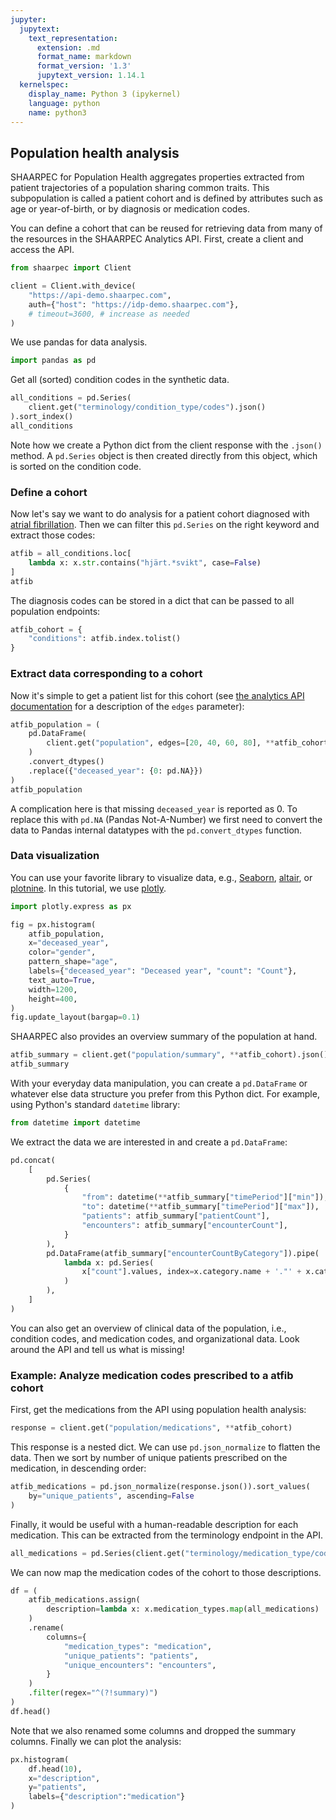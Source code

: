 ```yaml
---
jupyter:
  jupytext:
    text_representation:
      extension: .md
      format_name: markdown
      format_version: '1.3'
      jupytext_version: 1.14.1
  kernelspec:
    display_name: Python 3 (ipykernel)
    language: python
    name: python3
---
```


<!-- #region tags=[] -->
## Population health analysis

SHAARPEC for Population Health aggregates properties extracted from patient trajectories of a population sharing common traits. This subpopulation is called a patient cohort and is defined by attributes such as age or year-of-birth, or by diagnosis or medication codes. 
<!-- #endregion -->

<!-- #region tags=[] -->
You can define a cohort that can be reused for retrieving data from many of the resources in the SHAARPEC Analytics API. First, create a client and access the API.
<!-- #endregion -->

```python
from shaarpec import Client
```

```python
client = Client.with_device(
    "https://api-demo.shaarpec.com",
    auth={"host": "https://idp-demo.shaarpec.com"},
    # timeout=3600, # increase as needed
)
```

We use pandas for data analysis. 

```python
import pandas as pd
```

Get all (sorted) condition codes in the synthetic data.

```python
all_conditions = pd.Series(
    client.get("terminology/condition_type/codes").json()
).sort_index()
all_conditions
```

Note how we create a Python dict from the client response with the `.json()` method. A `pd.Series` object is then created directly from this object, which is sorted on the condition code.

<!-- #region tags=[] -->
### Define a cohort

Now let's say we want to do analysis for a patient cohort diagnosed with [atrial fibrillation](https://en.wikipedia.org/wiki/Atrial_fibrillation). Then we can filter this `pd.Series` on the right keyword and extract those codes:
<!-- #endregion -->

```python tags=[]
atfib = all_conditions.loc[
    lambda x: x.str.contains("hjärt.*svikt", case=False)
]
atfib
```

<!-- #region tags=[] -->
The diagnosis codes can be stored in a dict that can be passed to all population endpoints:
<!-- #endregion -->

```python tags=[]
atfib_cohort = {
    "conditions": atfib.index.tolist()
}
```

<!-- #region tags=[] -->
### Extract data corresponding to a cohort

Now it's simple to get a patient list for this cohort (see [the analytics API documentation](https://api-demo.shaarpec.com/population/docs#/Population/patients_population_get) for a description of the `edges` parameter):
<!-- #endregion -->

```python tags=[]
atfib_population = (
    pd.DataFrame(
        client.get("population", edges=[20, 40, 60, 80], **atfib_cohort).json()
    )
    .convert_dtypes()
    .replace({"deceased_year": {0: pd.NA}})
)
atfib_population
```

A complication here is that missing `deceased_year` is reported as 0. To replace this with `pd.NA` (Pandas Not-A-Number) we first need to convert the data to Pandas internal datatypes with the `pd.convert_dtypes` function.

<!-- #region tags=[] -->
### Data visualization

You can use your favorite library to visualize data, e.g., [Seaborn](https://seaborn.pydata.org), [altair](https://altair-viz.github.io), or [plotnine](https://plotnine.readthedocs.io/en/stable). In this tutorial, we use [plotly](https://plotly.com/python).
<!-- #endregion -->

```python tags=[]
import plotly.express as px
```

```python tags=[]
fig = px.histogram(
    atfib_population,
    x="deceased_year",
    color="gender",
    pattern_shape="age",
    labels={"deceased_year": "Deceased year", "count": "Count"},
    text_auto=True,
    width=1200,
    height=400,
)
fig.update_layout(bargap=0.1)
```

<!-- #region tags=[] -->
SHAARPEC also provides an overview summary of the population at hand.
<!-- #endregion -->

```python tags=[]
atfib_summary = client.get("population/summary", **atfib_cohort).json()
atfib_summary
```

<!-- #region tags=[] -->
With your everyday data manipulation, you can create a `pd.DataFrame` or whatever else data structure you prefer from this Python dict. For example, using Python's standard `datetime`
library:
<!-- #endregion -->

```python tags=[]
from datetime import datetime
```

We extract the data we are interested in and create a `pd.DataFrame`:

```python tags=[]
pd.concat(
    [
        pd.Series(
            {
                "from": datetime(**atfib_summary["timePeriod"]["min"]),
                "to": datetime(**atfib_summary["timePeriod"]["max"]),
                "patients": atfib_summary["patientCount"],
                "encounters": atfib_summary["encounterCount"],
            }
        ),
        pd.DataFrame(atfib_summary["encounterCountByCategory"]).pipe(
            lambda x: pd.Series(
                x["count"].values, index=x.category.name + '."' + x.category + '"'
            )
        ),
    ]
)
```

<!-- #region tags=[] -->
You can also get an overview of clinical data of the population, i.e., condition codes, and medication codes, and organizational data. Look around the API and tell us what is missing!
<!-- #endregion -->

<!-- #region tags=[] -->
### Example: Analyze medication codes prescribed to a atfib cohort

First, get the medications from the API using population health analysis:
<!-- #endregion -->

```python tags=[]
response = client.get("population/medications", **atfib_cohort)
```

This response is a nested dict. We can use `pd.json_normalize` to flatten the data. Then we sort by number of unique patients prescribed on the medication, in descending order:

```python tags=[]
atfib_medications = pd.json_normalize(response.json()).sort_values(
    by="unique_patients", ascending=False
)
```

<!-- #region tags=[] -->
Finally, it would be useful with a human-readable description for each medication. This can be extracted from the terminology endpoint in the API.
<!-- #endregion -->

```python
all_medications = pd.Series(client.get("terminology/medication_type/codes").json())
```

We can now map the medication codes of the cohort to those descriptions.

```python tags=[]
df = (
    atfib_medications.assign(
        description=lambda x: x.medication_types.map(all_medications)
    )
    .rename(
        columns={
            "medication_types": "medication",
            "unique_patients": "patients",
            "unique_encounters": "encounters",
        }
    )
    .filter(regex="^(?!summary)")
)
df.head()
```

Note that we also renamed some columns and dropped the summary columns. Finally we can plot the analysis:

```python
px.histogram(
    df.head(10),
    x="description",
    y="patients",
    labels={"description":"medication"}
)
```

```python

```
